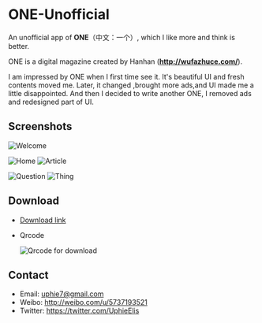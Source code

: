 # ONE-Unofficial
An unofficial app of **ONE**（中文：一个）, which I like more and think is better.

ONE is a digital magazine created by Hanhan (**http://wufazhuce.com/**).

I am impressed by ONE when I first time see it. It's beautiful UI and fresh contents moved me. Later, it changed ,brought more ads,and UI made me a little disappointed. And then I decided to write another ONE, I removed ads and redesigned part of UI.
  
Screenshots
-----------
![Welcome](https://github.com/Uphie/ONE-Unofficial/blob/master/Screenshots/screenshot-5.png)

![Home](https://github.com/Uphie/ONE-Unofficial/blob/master/Screenshots/screenshot-1.png) 
![Article](https://github.com/Uphie/ONE-Unofficial/blob/master/Screenshots/screenshot-2.png)

![Question](https://github.com/Uphie/ONE-Unofficial/blob/master/Screenshots/screenshot-3.png) 
![Thing](https://github.com/Uphie/ONE-Unofficial/blob/master/Screenshots/screenshot-4.png)

Download
-----------
* [Download link](http://www.pgyer.com/mKRb)
* Qrcode
  
  ![Qrcode for download](http://static.pgyer.com/app/qrcode/mKRb)

Contact
------------
* Email: uphie7@gmail.com
* Weibo: http://weibo.com/u/5737193521
* Twitter: https://twitter.com/UphieElis
